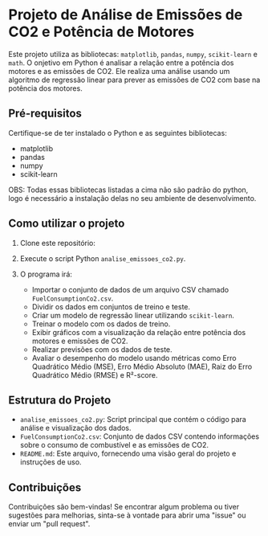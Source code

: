 # Projeto de Análise de Emissões de CO2 e Potência de Motores

Este projeto utiliza as bibliotecas: `matplotlib`, `pandas`, `numpy`, `scikit-learn` e `math`. O onjetivo em Python é analisar a relação entre a potência dos motores e as emissões de CO2. Ele realiza uma análise usando um algoritmo de regressão linear para prever as emissões de CO2 com base na potência dos motores.

## Pré-requisitos

Certifique-se de ter instalado o Python e as seguintes bibliotecas:

- matplotlib
- pandas
- numpy
- scikit-learn

OBS: Todas essas bibliotecas listadas a cima não são padrão do python, logo é necessário a instalação delas no seu ambiente de desenvolvimento.

## Como utilizar o projeto

1. Clone este repositório:

2. Execute o script Python `analise_emissoes_co2.py`.

3. O programa irá:

    - Importar o conjunto de dados de um arquivo CSV chamado `FuelConsumptionCo2.csv`.
    - Dividir os dados em conjuntos de treino e teste.
    - Criar um modelo de regressão linear utilizando `scikit-learn`.
    - Treinar o modelo com os dados de treino.
    - Exibir gráficos com a visualização da relação entre potência dos motores e emissões de CO2.
    - Realizar previsões com os dados de teste.
    - Avaliar o desempenho do modelo usando métricas como Erro Quadrático Médio (MSE), Erro Médio Absoluto (MAE), Raiz do Erro Quadrático Médio (RMSE) e R²-score.

## Estrutura do Projeto

- `analise_emissoes_co2.py`: Script principal que contém o código para análise e visualização dos dados.
- `FuelConsumptionCo2.csv`: Conjunto de dados CSV contendo informações sobre o consumo de combustível e as emissões de CO2.
- `README.md`: Este arquivo, fornecendo uma visão geral do projeto e instruções de uso.

## Contribuições

Contribuições são bem-vindas! Se encontrar algum problema ou tiver sugestões para melhorias, sinta-se à vontade para abrir uma "issue" ou enviar um "pull request".
